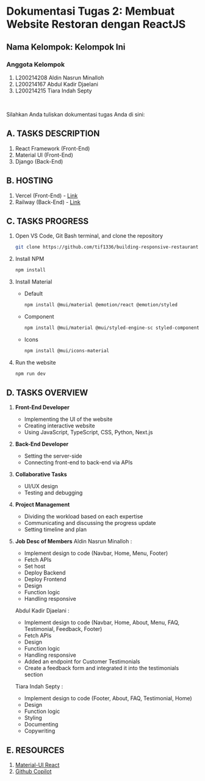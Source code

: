 # Dokumentasi Tugas 2: Membuat Website Restoran dengan ReactJS

## Nama Kelompok: Kelompok Ini

### Anggota Kelompok

1. L200214208 Aldin Nasrun Minalloh
2. L200214167 Abdul Kadir Djaelani
3. L200214215 Tiara Indah Septy

<br>

Silahkan Anda tuliskan dokumentasi tugas Anda di sini:

## A. TASKS DESCRIPTION 

1. React Framework (Front-End)
2. Material UI (Front-End)
3. Django (Back-End)

## B. HOSTING

1. Vercel (Front-End) - [Link](https://resto-solo-app-aldinnasrunm.vercel.app/)
2. Railway (Back-End) - [Link](https://resto-solo-app-production.up.railway.app/)

## C. TASKS PROGRESS

1. Open VS Code, Git Bash terminal, and clone the repository
    ```bash
    git clone https://github.com/tif1336/building-responsive-restaurant-website-in-reactjs-kelompok-ini.git
    ```

2. Install NPM
    ```bash
    npm install
    ```

3. Install Material
    - Default 
        ```bash
        npm install @mui/material @emotion/react @emotion/styled
        ```
    - Component
        ```bash
        npm install @mui/material @mui/styled-engine-sc styled-components
        ```
    - Icons
        ```bash
        npm install @mui/icons-material
        ```

4. Run the website
    ```bash
    npm run dev
    ```

## D. TASKS OVERVIEW

1. **Front-End Developer**
    - Implementing the UI of the website
    - Creating interactive website
    - Using JavaScript, TypeScript, CSS, Python, Next.js

2. **Back-End Developer**
    - Setting the server-side
    - Connecting front-end to back-end via APIs

3. **Collaborative Tasks**
    - UI/UX design
    - Testing and debugging

4. **Project Management**
    - Dividing the workload based on each expertise
    - Communicating and discussing the progress update
    - Setting timeline and plan

5. **Job Desc of Members**
    Aldin Nasrun Minalloh : 
    - Implement design to code (Navbar, Home, Menu, Footer)
    - Fetch APIs
    - Set host
    - Deploy Backend
    - Deploy Frontend
    - Design
    - Function logic
    - Handling responsive


    Abdul Kadir Djaelani : 
    - Implement design to code (Navbar, Home, About, Menu, FAQ, Testimonial, Feedback, Footer)
    - Fetch APIs
    - Design
    - Function logic
    - Handling responsive
    - Added an endpoint for Customer Testimonials
    - Create a feedback form and integrated it into the testimonials section


    Tiara Indah Septy : 
    - Implement design to code (Footer, About, FAQ, Testimonial, Home)
    - Design
    - Function logic
    - Styling
    - Documenting
    - Copywriting

## E. RESOURCES

1. [Material-UI React](https://mui.com/material-ui/)
2. [Github Copilot](https://github.com/features/copilot)